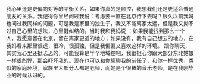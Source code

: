 我心里还是更偏向对等的平衡关系，如果你真的是颜控，我想我们还是更适合普通朋友的关系。我记得你曾经问过我说：考虑要一直在北京待下去吗？很久以前我妈也问过我同样的问题，可是我是家里的独生子，我又不能离家太远，但是我又拗不过自己心里的想法，心里挺纠结的。当时我和我妈说 ：如果我能找到那么一个人，我愿意留在北京，留在离家更近的地方；如果没有，我有自己想去的地方，在我妈看来那里很远，很冷，很孤独，但是我偏偏又喜欢这样的环境。
跟你聊天，其实我心里还挺忐忑的，可能我算是半个地域控吧，我很担心你跟大部分东北姑娘一样很彪悍，那会吓坏我的。现在也可以和你聊聊我的前任了，和你一样优秀，类似的家庭环境，家族里大部分人都是老师，而她是个很棒的音乐老师，是在我刚毕业的时候认识的。